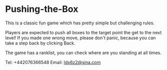 # Pushing-the-Box

This is a classic fun game which has pretty simple but challenging rules. 

Players are expected to push all boxes to the target point the get to the next level! If you made one wrong move, please don't panic, because you can take a step back by clicking Back. 

The game has a ranklist, you can check where are you standing at all times.

Tel: +442076366548
Email: ldx6z2@sina.com
